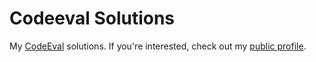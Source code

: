 Codeeval Solutions
========

My <a href="http://codeeval.com">CodeEval</a> solutions.
If you're interested, check out my <a href="http://www.codeeval.com/profile/anton.bogdanovich/">public profile</a>.